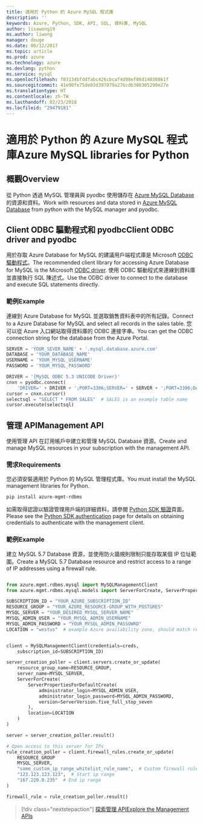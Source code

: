 ```yaml
---
title: 適用於 Python 的 Azure MySQL 程式庫
description: ''
keywords: Azure, Python, SDK, API, SQL, 資料庫, MySQL
author: lisawong19
ms.author: liwong
manager: douge
ms.date: 06/12/2017
ms.topic: article
ms.prod: azure
ms.technology: azure
ms.devlang: python
ms.service: mysql
ms.openlocfilehash: f03134bfddfabc426cbcaf4d98ef86d14038861f
ms.sourcegitcommit: 41e90fe75de03d397079a276cdb388305290e27e
ms.translationtype: HT
ms.contentlocale: zh-TW
ms.lasthandoff: 02/23/2018
ms.locfileid: "29479181"
---
```

# <a name="azure-mysql-libraries-for-python"></a><span data-ttu-id="278e1-103">適用於 Python 的 Azure MySQL 程式庫</span><span class="sxs-lookup"><span data-stu-id="278e1-103">Azure MySQL libraries for Python</span></span> 

## <a name="overview"></a><span data-ttu-id="278e1-104">概觀</span><span class="sxs-lookup"><span data-stu-id="278e1-104">Overview</span></span>

<span data-ttu-id="278e1-105">從 Python 透過 MySQL 管理員與 pyodbc 使用儲存在 [Azure MySQL Database](/azure/mysql/overview) 的資源和資料。</span><span class="sxs-lookup"><span data-stu-id="278e1-105">Work with resources and data stored in [Azure MySQL Database](/azure/mysql/overview) from python with the MySQL manager and pyodbc.</span></span>

## <a name="client-odbc-driver-and-pyodbc"></a><span data-ttu-id="278e1-106">Client ODBC 驅動程式和 pyodbc</span><span class="sxs-lookup"><span data-stu-id="278e1-106">Client ODBC driver and pyodbc</span></span>

<span data-ttu-id="278e1-107">用於存取 Azure Database for MySQL 的建議用戶端程式庫是 Microsoft [ODBC 驅動程式](/azure/sql-database/sql-database-connect-query-python#install-the-python-and-database-communication-libraries)。</span><span class="sxs-lookup"><span data-stu-id="278e1-107">The recommended client library for accessing Azure Database for MySQL is the Microsoft [ODBC driver](/azure/sql-database/sql-database-connect-query-python#install-the-python-and-database-communication-libraries).</span></span> <span data-ttu-id="278e1-108">使用 ODBC 驅動程式來連線到資料庫並直接執行 SQL 陳述式。</span><span class="sxs-lookup"><span data-stu-id="278e1-108">Use the ODBC driver to connect to the database and execute SQL statements directly.</span></span>

### <a name="example"></a><span data-ttu-id="278e1-109">範例</span><span class="sxs-lookup"><span data-stu-id="278e1-109">Example</span></span>

<span data-ttu-id="278e1-110">連線到 Azure Database for MySQL 並選取銷售資料表中的所有記錄。</span><span class="sxs-lookup"><span data-stu-id="278e1-110">Connect to a Azure Database for MySQL and select all records in the sales table.</span></span> <span data-ttu-id="278e1-111">您可以從 Azure 入口網站取得資料庫的 ODBC 連接字串。</span><span class="sxs-lookup"><span data-stu-id="278e1-111">You can get the ODBC connection string for the database from the Azure Portal.</span></span>

```python
SERVER = 'YOUR_SEVER_NAME' + '.mysql.database.azure.com'
DATABASE = 'YOUR_DATABASE_NAME'
USERNAME = 'YOUR_MYSQL_USERNAME'
PASSWORD = 'YOUR_MYSQL_PASSWORD'

DRIVER = '{MySQL ODBC 5.3 UNICODE Driver}'
cnxn = pyodbc.connect(
    'DRIVER=' + DRIVER + ';PORT=3306;SERVER=' + SERVER + ';PORT=3306;DATABASE=' + DATABASE + ';UID=' + USERNAME + ';PWD=' + PASSWORD)
cursor = cnxn.cursor()
selectsql = "SELECT * FROM SALES"  # SALES is an example table name
cursor.execute(selectsql)
```

## <a name="management-api"></a><span data-ttu-id="278e1-112">管理 API</span><span class="sxs-lookup"><span data-stu-id="278e1-112">Management API</span></span>

<span data-ttu-id="278e1-113">使用管理 API 在訂用帳戶中建立和管理 MySQL Database 資源。</span><span class="sxs-lookup"><span data-stu-id="278e1-113">Create and manage MySQL resources in your subscription with the management API.</span></span>

### <a name="requirements"></a><span data-ttu-id="278e1-114">需求</span><span class="sxs-lookup"><span data-stu-id="278e1-114">Requirements</span></span>
<span data-ttu-id="278e1-115">您必須安裝適用於 Python 的 MySQL 管理程式庫。</span><span class="sxs-lookup"><span data-stu-id="278e1-115">You must install the MySQL management libraries for Python.</span></span>
```bash
pip install azure-mgmt-rdbms
```

<span data-ttu-id="278e1-116">如需取得認證以驗證管理用戶端的詳細資料，請參閱 [Python SDK 驗證](https://docs.microsoft.com/python/azure/python-sdk-azure-authenticate)頁面。</span><span class="sxs-lookup"><span data-stu-id="278e1-116">Please see the [Python SDK authentication](https://docs.microsoft.com/python/azure/python-sdk-azure-authenticate) page for details on obtaining credentials to authenticate with the management client.</span></span>

### <a name="example"></a><span data-ttu-id="278e1-117">範例</span><span class="sxs-lookup"><span data-stu-id="278e1-117">Example</span></span>

<span data-ttu-id="278e1-118">建立 MySQL 5.7 Database 資源，並使用防火牆規則限制只能存取某個 IP 位址範圍。</span><span class="sxs-lookup"><span data-stu-id="278e1-118">Create a MySQL 5.7 Database resource and restrict access to a range of IP addresses using a firewall rule.</span></span>

```python

from azure.mgmt.rdbms.mysql import MySQLManagementClient
from azure.mgmt.rdbms.mysql.models import ServerForCreate, ServerPropertiesForDefaultCreate, ServerVersion

SUBSCRIPTION_ID = "YOUR_AZURE_SUBSCRIPTION_ID"
RESOURCE_GROUP = "YOUR_AZURE_RESOURCE-GROUP_WITH_POSTGRES"
MYSQL_SERVER = "YOUR_DESIRED_MYSQL_SERVER_NAME"
MYSQL_ADMIN_USER = "YOUR_MYSQL_ADMIN_USERNAME"
MYSQL_ADMIN_PASSWORD = "YOUR_MYSQL_ADMIN_PASSOWRD"
LOCATION = "westus"  # example Azure availability zone, should match resource group


client = MySQLManagementClient(credentials=creds,
    subscription_id=SUBSCRIPTION_ID)

server_creation_poller = client.servers.create_or_update(
    resource_group_name=RESOURCE_GROUP,
    server_name=MYSQL_SERVER,
    ServerForCreate(
        ServerPropertiesForDefaultCreate(
            administrator_login=MYSQL_ADMIN_USER,
            administrator_login_password=MYSQL_ADMIN_PASSWORD,
            version=ServerVersion.five_full_stop_seven
        ),
        location=LOCATION
    )
)

server = server_creation_poller.result()

# Open access to this server for IPs
rule_creation_poller = client.firewall_rules.create_or_update(
    RESOURCE_GROUP
    MYSQL_SERVER,
    "some_custom_ip_range_whitelist_rule_name",  # Custom firewall rule name
    "123.123.123.123",  # Start ip range
    "167.220.0.235"  # End ip range
)

firewall_rule = rule_creation_poller.result()
```

> [!div class="nextstepaction"]
> [<span data-ttu-id="278e1-119">探索管理 API</span><span class="sxs-lookup"><span data-stu-id="278e1-119">Explore the Management APIs</span></span>](/python/api/overview/azure/mysql/management)